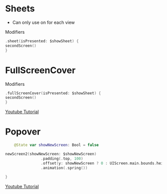 # Sheets

* Can only use on for each view 

Modifiers
```swift
.sheet(isPresented: $showSheet) {
secondScreen()
}
```

# FullScreenCover

Modifiers
```swift
.fullScreenCover(isPresented: $showSheet) {
secondScreen()
}
```
[Youtube Tutorial](https://www.youtube.com/watch?v=ddr3E0l4gIQ&t=0s)


# Popover


```swift
    @State var showNewScreen: Bool = false

newScreen2(showNewScreen: $showNewScreen)
                .padding(.top, 100)
                .offset(y: showNewScreen ? 0 : UIScreen.main.bounds.height)
                .animation(.spring())
            
}
```
[Youtube Tutorial](https://www.youtube.com/watch?v=5QDvfNQF304&t=0s)
